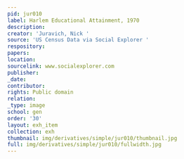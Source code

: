 ```yaml
---
pid: jur010
label: Harlem Educational Attainment, 1970
description:
creator: 'Juravich, Nick '
source: 'US Census Data via Social Explorer '
respository:
papers:
location:
sourcelink: www.socialexplorer.com
publisher:
_date:
contributor:
rights: Public domain
relation:
_type: image
school: gen
order: '30'
layout: exh_item
collection: exh
thumbnail: img/derivatives/simple/jur010/thumbnail.jpg
full: img/derivatives/simple/jur010/fullwidth.jpg
---
```

